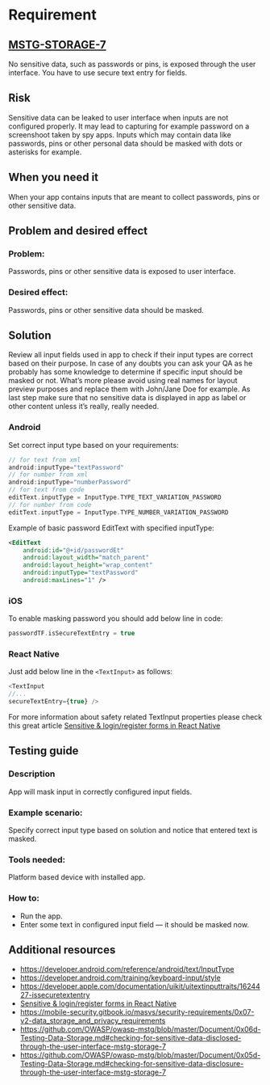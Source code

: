 # Requirement
## [MSTG-STORAGE-7](https://mobile-security.gitbook.io/masvs/security-requirements/0x07-v2-data_storage_and_privacy_requirements)
No sensitive data, such as passwords or pins, is exposed through the user interface. You have to use secure text entry for fields.

## Risk
Sensitive data can be leaked to user interface when inputs are not configured properly. It may lead to capturing for example password on a screenshoot taken by spy apps. Inputs which may contain data like passwords, pins or other personal data should be masked with dots or asterisks for example.

## When you need it
When your app contains inputs that are meant to collect passwords, pins or other sensitive data.

## Problem and desired effect
### Problem:
Passwords, pins or other sensitive data is exposed to user interface.

### Desired effect:
Passwords, pins or other sensitive data should be masked.

## Solution
Review all input fields used in app to check if their input types are correct based on their purpose. In case of any doubts you can ask your QA as he probably has some knowledge to determine if specific input should be masked or not. What’s more please avoid using real names for layout preview purposes and replace them with John/Jane Doe for example. As last step make sure that no sensitive data is displayed in app as label or other content unless it’s really, really needed.

### Android
Set correct input type based on your requirements:
```kotlin
// for text from xml
android:inputType="textPassword"
// for number from xml
android:inputType="numberPassword"
// for text from code
editText.inputType = InputType.TYPE_TEXT_VARIATION_PASSWORD
// for number from code
editText.inputType = InputType.TYPE_NUMBER_VARIATION_PASSWORD
```
Example of basic password EditText with specified inputType:
```xml
<EditText
    android:id="@+id/passwordEt"
    android:layout_width="match_parent"
    android:layout_height="wrap_content"
    android:inputType="textPassword"
    android:maxLines="1" />
```

### iOS
To enable masking password you should add below line in code:
```swift
passwordTF.isSecureTextEntry = true
```

### React Native
Just add below line in the `<TextInput>` as follows:
```javascript
<TextInput
//...
secureTextEntry={true} />
```
For more information about safety related TextInput properties please check this great article [Sensitive & login/register forms in React Native](https://netguru.atlassian.net/wiki/spaces/RN/pages/915243053)

## Testing guide
### Description
App will mask input in correctly configured input fields.

### Example scenario:
Specify correct input type based on solution and notice that entered text is masked.

### Tools needed:
Platform based device with installed app.

### How to:
- Run the app.
- Enter some text in configured input field — it should be masked now.

## Additional resources
- https://developer.android.com/reference/android/text/InputType
- https://developer.android.com/training/keyboard-input/style
- https://developer.apple.com/documentation/uikit/uitextinputtraits/1624427-issecuretextentry
- [Sensitive & login/register forms in React Native](https://netguru.atlassian.net/wiki/spaces/RN/pages/915243053)
- https://mobile-security.gitbook.io/masvs/security-requirements/0x07-v2-data_storage_and_privacy_requirements
- https://github.com/OWASP/owasp-mstg/blob/master/Document/0x06d-Testing-Data-Storage.md#checking-for-sensitive-data-disclosed-through-the-user-interface-mstg-storage-7
- https://github.com/OWASP/owasp-mstg/blob/master/Document/0x05d-Testing-Data-Storage.md#checking-for-sensitive-data-disclosure-through-the-user-interface-mstg-storage-7